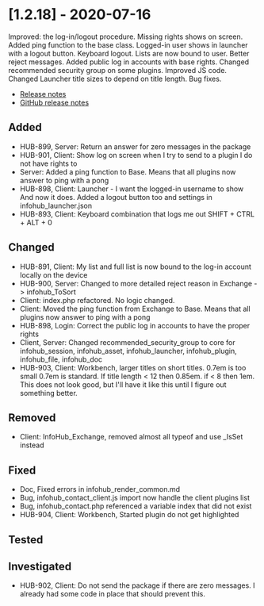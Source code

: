# [1.2.18] - 2020-07-16
Improved: the log-in/logout procedure. Missing rights shows on screen. Added ping function to the base class. Logged-in user shows in launcher with a logout button. Keyboard logout. Lists are now bound to user. Better reject messages. Added public log in accounts with base rights. Changed recommended security group on some plugins. Improved JS code. Changed Launcher title sizes to depend on title length. Bug fixes.

* [Release notes](main,release_v1_v1v2_v1v2v18)
* [GitHub release notes](https://github.com/peterlembke/infohub/releases/tag/v1.2.18)

## Added
* HUB-899, Server: Return an answer for zero messages in the package
* HUB-901, Client: Show log on screen when I try to send to a plugin I do not have rights to
* Server: Added a ping function to Base. Means that all plugins now answer to ping with a pong
* HUB-898, Client: Launcher - I want the logged-in username to show
    And now it does. Added a logout button too and settings in infohub_launcher.json
* HUB-893, Client: Keyboard combination that logs me out 
    SHIFT + CTRL + ALT + 0

## Changed
* HUB-891, Client: My list and full list is now bound to the log-in account locally on the device
* HUB-900, Server: Changed to more detailed reject reason in Exchange -> infohub_ToSort
* Client: index.php refactored. No logic changed.
* Client: Moved the ping function from Exchange to Base. Means that all plugins now answer to ping with a pong
* HUB-898, Login: Correct the public log in accounts to have the proper rights
* Client, Server: Changed recommended_security_group to core for infohub_session, infohub_asset, infohub_launcher, infohub_plugin, infohub_file, infohub_doc
* HUB-903, Client: Workbench, larger titles on short titles. 0.7em is too small
    0.7em is standard. If title length < 12 then 0.85em. if < 8 then 1em. 
    This does not look good, but I'll have it like this until I figure out something better.

## Removed
* Client: InfoHub_Exchange, removed almost all typeof and use _IsSet instead

## Fixed
* Doc, Fixed errors in infohub_render_common.md
* Bug, infohub_contact_client.js import now handle the client plugins list
* Bug, infohub_contact.php referenced a variable index that did not exist
* HUB-904, Client: Workbench, Started plugin do not get highlighted

## Tested

## Investigated
* HUB-902, Client: Do not send the package if there are zero messages.
    I already had some code in place that should prevent this.
